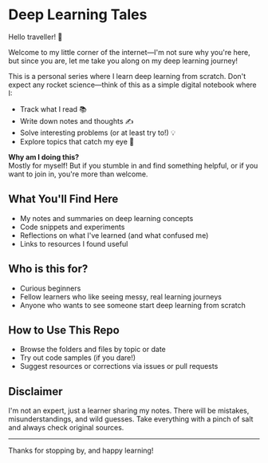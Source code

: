 # Deep Learning Tales

Hello traveller! 👋

Welcome to my little corner of the internet—I'm not sure why you're here, but since you are, let me take you along on my deep learning journey!

This is a personal series where I learn deep learning from scratch. Don't expect any rocket science—think of this as a simple digital notebook where I:

- Track what I read 📚
- Write down notes and thoughts ✍️
- Solve interesting problems (or at least try to!) 💡
- Explore topics that catch my eye 👀

**Why am I doing this?**  
Mostly for myself! But if you stumble in and find something helpful, or if you want to join in, you're more than welcome.

## What You'll Find Here

- My notes and summaries on deep learning concepts
- Code snippets and experiments
- Reflections on what I've learned (and what confused me)
- Links to resources I found useful

## Who is this for?

- Curious beginners
- Fellow learners who like seeing messy, real learning journeys
- Anyone who wants to see someone start deep learning from scratch

## How to Use This Repo

- Browse the folders and files by topic or date
- Try out code samples (if you dare!)
- Suggest resources or corrections via issues or pull requests

## Disclaimer

I'm not an expert, just a learner sharing my notes. There will be mistakes, misunderstandings, and wild guesses. Take everything with a pinch of salt and always check original sources.

---

Thanks for stopping by, and happy learning!

````